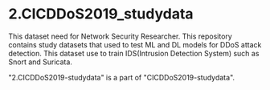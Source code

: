 # 2.CICDDoS2019_studydata
This dataset need for Network Security Researcher.
This repository contains study datasets that used to test ML and DL models for DDoS attack detection.
This dataset use to train IDS(Intrusion Detection System) such as Snort and Suricata.

"2.CICDDoS2019-studydata" is a part of "CICDDoS2019-studydata".
